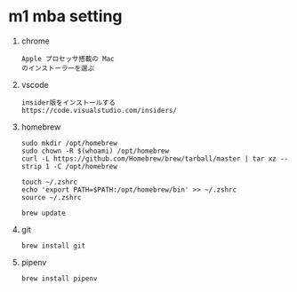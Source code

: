 # m1 mba setting

1. chrome
    ```
    Apple プロセッサ搭載の Mac
    のインストーラーを選ぶ
    ```
1. vscode
    ```
    insider版をインストールする
    https://code.visualstudio.com/insiders/
    ```
1. homebrew
    ```
    sudo mkdir /opt/homebrew
    sudo chown -R $(whoami) /opt/homebrew
    curl -L https://github.com/Homebrew/brew/tarball/master | tar xz --strip 1 -C /opt/homebrew
    
    touch ~/.zshrc
    echo 'export PATH=$PATH:/opt/homebrew/bin' >> ~/.zshrc
    source ~/.zshrc
    
    brew update
    ```
1. git
    ```
    brew install git
    ```
1. pipenv
    ```
    brew install pipenv
    ```

